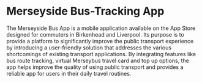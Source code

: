 # Merseyside Bus-Tracking App

The Merseyside Bus App is a mobile application available on the App Store designed for commuters in Birkenhead and Liverpool. Its purpose is to provide a platform to significantly improve the public transport experience by introducing a user-friendly solution that addresses the various shortcomings of existing transport applications. By integrating features like bus route tracking, virtual Merseybus travel card and top up options, the app helps improve the quality of using public transport and provides a reliable app for users in their daily travel routines.
